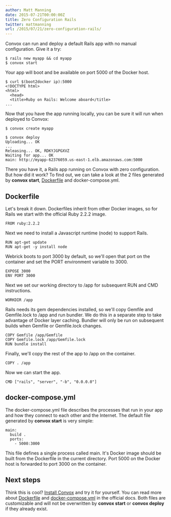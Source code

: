 ```yaml
---
author: Matt Manning
date: 2015-07-21T00:00:00Z
title: Zero Configuration Rails
twitter: mattmanning
url: /2015/07/21/zero-configuration-rails/
---
```


Convox can run and deploy a default Rails app with no manual configuration. Give it a try:

```
$ rails new myapp && cd myapp  
$ convox start
```

Your app will boot and be available on port 5000 of the Docker host.

<!--more-->

```
$ curl $(boot2docker ip):5000  
<!DOCTYPE html>  
<html>  
  <head>  
  <title>Ruby on Rails: Welcome aboard</title>  
...
```

Now that you have the app running locally, you can be sure it will run when deployed to Convox:

`$ convox create myapp`

```
$ convox deploy  
Uploading... OK  
...  
Releasing... OK, RDKYJGPGXVZ
Waiting for app... OK
main: http://myapp-62376059.us-east-1.elb.amazonaws.com:5000  
```

There you have it, a Rails app running on Convox with zero configuration. But how did it work? To find out, we can take a look at the 2 files generated by **convox start**, [Dockerfile](https://github.com/convox/cli/blob/master/manifest/data/Dockerfile.rails) and docker-compose.yml.

## Dockerfile

Let's break it down. Dockerfiles inherit from other Docker images, so for Rails we start with the official Ruby 2.2.2 image.

`FROM ruby:2.2.2`

Next we need to install a Javascript runtime (node) to support Rails.

```
RUN apt-get update
RUN apt-get -y install node
```

Webrick boots to port 3000 by default, so we'll open that port on the container and set the PORT environment variable to 3000.

```
EXPOSE 3000
ENV PORT 3000
```

Next we set our working directory to /app for subsequent RUN and CMD instructions.

```
WORKDIR /app
```

Rails needs its gem dependencies installed, so we'll copy Gemfile and Gemfile.lock to /app and run bundler. We do this in a separate step to take advantage of Docker layer caching. Bundler will only be run on subsequent builds when Gemfile or Gemfile.lock changes.

```
COPY Gemfile /app/Gemfile
COPY Gemfile.lock /app/Gemfile.lock
RUN bundle install
```

Finally, we'll copy the rest of the app to /app on the container.

```
COPY . /app
```

Now we can start the app.

```
CMD ["rails", "server", "-b", "0.0.0.0"]
```

## docker-compose.yml

The docker-compose.yml file describes the processes that run in your app and how they connect to each other and the Internet. The default file generated by **convox start** is very simple:

```
main:  
  build .  
  ports:  
    - 5000:3000
```

This file defines a single process called main. It's Docker image should be built from the Dockerfile in the current directory. Port 5000 on the Docker host is forwarded to port 3000 on the container.

## Next steps

Think this is cool? [Install Convox](https://convox.com/docs/) and try it for yourself. You can read more about [Dockerfile](https://docs.docker.com/reference/builder/) and [docker-compose.yml](https://docs.docker.com/compose/) in the official docs. Both files are customizable and will not be overwritten by **convox start** or **convox deploy** if they already exist.
